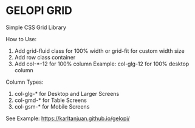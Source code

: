# GELOPI GRID
Simple CSS Grid Library

How to Use:

1. Add grid-fluid class for 100% width or grid-fit for custom width size
2. Add row class container
3. Add col-*-12 for 100% column
	Example: col-glg-12 for 100% desktop column


Column Types:
1. col-glg-* for Desktop and Larger Screens
2. col-gmd-* for Table Screens
3. col-gsm-* for Mobile Screens

See Example:
https://karltanjuan.github.io/gelopi/
